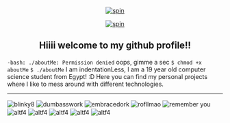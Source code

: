 <p align="center">
  <a href="https://web.archive.org/web/20090829233128/http://geocities.com/SiliconValley/Code/6019/Imagenesanimadas/bloodbar.gif"blank"><img align="center" src="https://web.archive.org/web/20090829233128/http://geocities.com/SiliconValley/Code/6019/Imagenesanimadas/bloodbar.gif" alt="spin" loop=infinite> </a>
  
<p align="center">
  <a href="https://i.imgur.com/G36Zg2w.gif" target="blank"><img align="center" src="https://web.archive.org/web/20091021032724/http://us.geocities.com/anime300/underconstruction.gif" alt="spin" /> </a>

<h2 align="center">Hiiii welcome to my github profile!!</h2>

``-bash: ./aboutMe: Permission denied``
oops, gimme a sec
``$ chmod +x aboutMe``
``$ ./aboutMe``
I am indentationLess, I am a 19 year old computer science student from Egypt! :D 
Here you can find my personal projects where I like to mess around with different technologies.

--- 

<p align="left">
<img align="center" src="https://web.archive.org/web/20090807104422/http://www.geocities.com/crazifleebs05/blinky8.gif" alt="blinky8" /></a>
<img align="center" src="https://web.archive.org/web/20090807104453/http://www.geocities.com/crazifleebs05/dumbasswork.gif" alt="dumbasswork" /></a>
<img align="center" src="https://web.archive.org/web/20090807104422/http://www.geocities.com/crazifleebs05/blink10.gif" alt="embracedork" /></a>
<img align="center" src="https://web.archive.org/web/20090829024517/http://www.geocities.com/oreolover325/Blinkie_200__site_.gif" alt="rofllmao" /></a>
<img align="center" src="https://web.archive.org/web/20061130231844/http://www.geocities.com/lilpunkforever/blinkies/iwillrememeryou.gif" alt="remember you" /></a>
<img align="center" src="https://shishka.neocities.org/nofollow/img/blinkie-i-forgot-to-save.gif" alt="altf4" /></a>
<img align="center" src="https://shishka.neocities.org/shishka/img/blinkies/64.gif" alt="altf4" /></a>
<img align="center" src="https://shishka.neocities.org/shishka/img/blinkies/99.gif" alt="altf4" /></a>
<img align="center" src="https://shishka.neocities.org/shishka/img/blinkies/118.gif" alt="altf4" /></a>
<img align="center" src="https://shishka.neocities.org/shishka/img/blinkies/74.gif" alt="altf4" /></a>
</p>
